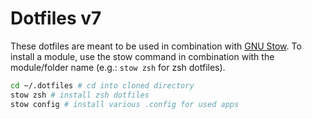 # Dotfiles v7

These dotfiles are meant to be used in combination with [GNU Stow](https://www.gnu.org/software/stow/). To install a module, use the stow command in combination with the module/folder name (e.g.: `stow zsh` for zsh dotfiles).

```sh
cd ~/.dotfiles # cd into cloned directory
stow zsh # install zsh dotfiles
stow config # install various .config for used apps
```
